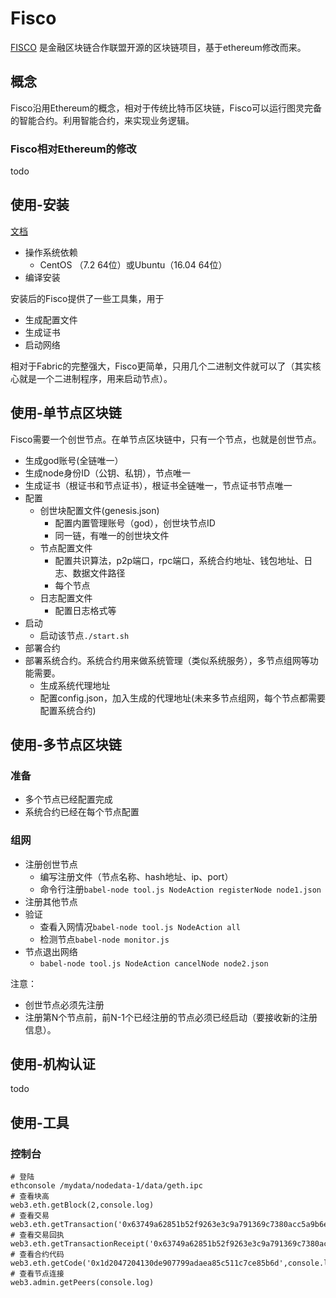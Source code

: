 # Fisco
[FISCO](https://github.com/FISCO-BCOS) 是金融区块链合作联盟开源的区块链项目，基于ethereum修改而来。

## 概念
Fisco沿用Ethereum的概念，相对于传统比特币区块链，Fisco可以运行图灵完备的智能合约。利用智能合约，来实现业务逻辑。

### Fisco相对Ethereum的修改
todo

## 使用-安装
[文档](https://github.com/FISCO-BCOS/FISCO-BCOS/tree/master/doc/manual)

- 操作系统依赖
	- CentOS （7.2 64位）或Ubuntu（16.04 64位）
- 编译安装

安装后的Fisco提供了一些工具集，用于
- 生成配置文件
- 生成证书
- 启动网络

相对于Fabric的完整强大，Fisco更简单，只用几个二进制文件就可以了（其实核心就是一个二进制程序，用来启动节点）。

## 使用-单节点区块链
Fisco需要一个创世节点。在单节点区块链中，只有一个节点，也就是创世节点。

- 生成god账号(全链唯一）
- 生成node身份ID（公钥、私钥），节点唯一
- 生成证书（根证书和节点证书），根证书全链唯一，节点证书节点唯一
- 配置
	- 创世块配置文件(genesis.json)
		- 配置内置管理账号（god），创世块节点ID
		- 同一链，有唯一的创世块文件
	- 节点配置文件
		- 配置共识算法，p2p端口，rpc端口，系统合约地址、钱包地址、日志、数据文件路径
		- 每个节点
	- 日志配置文件
		- 配置日志格式等
- 启动
	- 启动该节点`./start.sh`
- 部署合约
- 部署系统合约。系统合约用来做系统管理（类似系统服务），多节点组网等功能需要。
	- 生成系统代理地址
	- 配置config.json，加入生成的代理地址(未来多节点组网，每个节点都需要配置系统合约)

## 使用-多节点区块链

### 准备
- 多个节点已经配置完成
- 系统合约已经在每个节点配置

### 组网
- 注册创世节点
	- 编写注册文件（节点名称、hash地址、ip、port）
	- 命令行注册`babel-node tool.js NodeAction registerNode node1.json`
- 注册其他节点
- 验证
	- 查看入网情况`babel-node tool.js NodeAction all`
	- 检测节点`babel-node monitor.js`
- 节点退出网络
	- `babel-node tool.js NodeAction cancelNode node2.json`

注意：
- 创世节点必须先注册
- 注册第N个节点前，前N-1个已经注册的节点必须已经启动（要接收新的注册信息）。


## 使用-机构认证
todo

## 使用-工具

### 控制台
```
# 登陆
ethconsole /mydata/nodedata-1/data/geth.ipc
# 查看块高
web3.eth.getBlock(2,console.log)
# 查看交易
web3.eth.getTransaction('0x63749a62851b52f9263e3c9a791369c7380acc5a9b6ee55dabd9c1013634e355',console.log)
# 查看交易回执
web3.eth.getTransactionReceipt('0x63749a62851b52f9263e3c9a791369c7380acc5a9b6ee55dabd9c1013634e355',console.log)
# 查看合约代码
web3.eth.getCode('0x1d2047204130de907799adaea85c511c7ce85b6d',console.log)
# 查看节点连接
web3.admin.getPeers(console.log)
```
